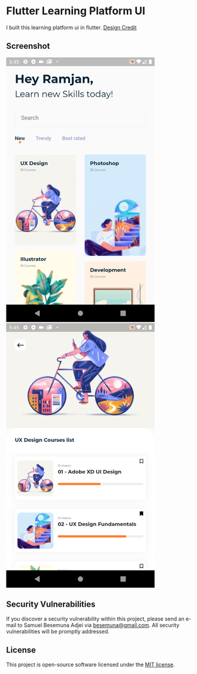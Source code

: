 # Flutter Learning Platform UI
I built this learning platform ui in flutter. [Design Credit](https://dribbble.com/shots/11101778-Learning-Platform-Mobile-App-Free)


## Screenshot

<div style="display:inline-block">
<img src="screenshots/one.png" width="400px">
<img src="screenshots/two.png" width="400px">
</div>



## Security Vulnerabilities

If you discover a security vulnerability within this project, please send an e-mail to Samuel Besemuna Adjei via [besemuna@gmail.com](mailto:besemuna@gmail.com). All security vulnerabilities will be promptly addressed.

## License

This project is open-source software licensed under the [MIT license](https://opensource.org/licenses/MIT).

